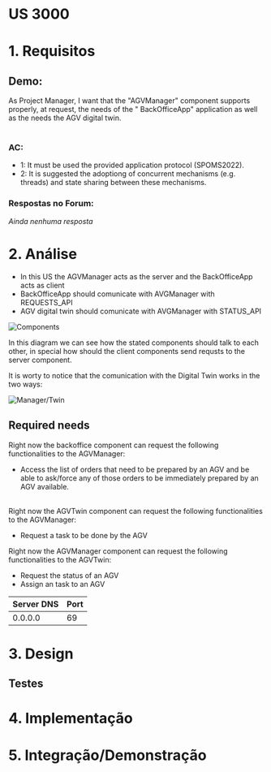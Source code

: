 US 3000
=======================================

# 1. Requisitos

## **Demo:**

As Project Manager, I want that the "AGVManager" component supports properly, at request, the needs of the "
BackOfficeApp" application as well as the needs the AGV digital twin.
<br>
<br>

### **AC:**

* 1: It must be used the provided application protocol (SPOMS2022).
* 2: It is suggested the adoptiong of concurrent mechanisms (e.g. threads) and state sharing between these mechanisms.

### **Respostas no Forum:**

*Ainda nenhuma resposta*

# 2. Análise

* In this US the AGVManager acts as the server and the BackOfficeApp acts as client
* BackOfficeApp should comunicate with AVGManager with REQUESTS_API
* AGV digital twin should comunicate with AVGManager with STATUS_API

![Components](C:\Users\eduar\Desktop\ProjetoIntegrador\lei21_22_s4_2dj_1\Docs\SprintC\1200920\US4001\Components_Manager.svg)

In this diagram we can see how the stated components should talk to each other, in special how should the client
components send requsts to the server component.

It is worty to notice that the comunication with the Digital Twin works in the two ways:

![Manager/Twin](C:\Users\eduar\Desktop\ProjetoIntegrador\lei21_22_s4_2dj_1\Docs\SprintC\1200920\US4001\Manager_twin_Component.svg)

## Required needs

Right now the backoffice component can request the following functionalities to the AGVManager:

* Access the list of orders that need to be prepared by an AGV and be able to ask/force any of those orders to be
  immediately prepared by an AGV available.
  <br>
  <br>

Right now the AGVTwin component can request the following functionalities to the AGVManager:

* Request a task to be done by the AGV

Right now the AGVManager component can request the following functionalities to the AGVTwin:

* Request the status of an AGV
* Assign an task to an AGV

| Server DNS | Port |
|------------|------|
| 0.0.0.0    | 69   |

# 3. Design

## Testes

# 4. Implementação

# 5. Integração/Demonstração
